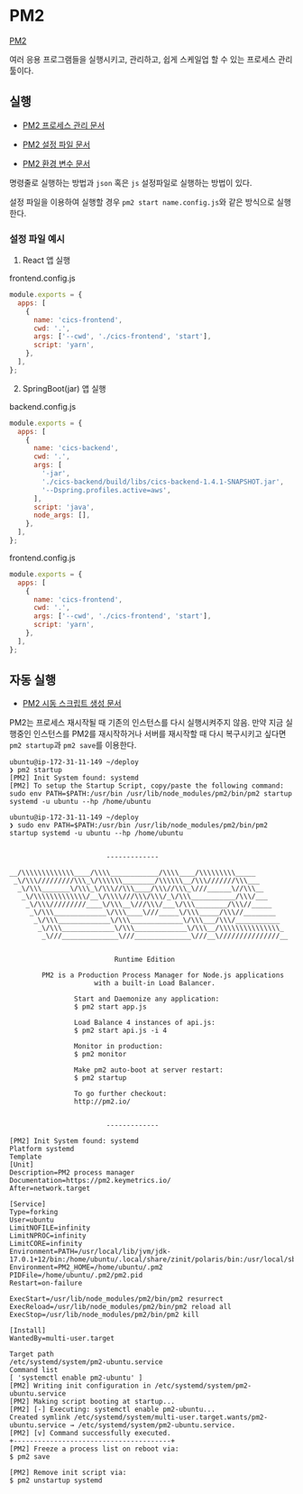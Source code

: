 # PM2

[PM2](https://pm2.keymetrics.io/)

여러 응용 프로그램들을 실행시키고, 관리하고, 쉽게 스케일업 할 수 있는 프로세스 관리 툴이다.

## 실행

- [PM2 프로세스 관리 문서](https://pm2.keymetrics.io/docs/usage/process-management/)

- [PM2 설정 파일 문서](https://pm2.keymetrics.io/docs/usage/application-declaration/)

- [PM2 환경 변수 문서](https://pm2.keymetrics.io/docs/usage/environment/)

명령줄로 실행하는 방법과 `json` 혹은 `js` 설정파일로 실행하는 방법이 있다.

설정 파일을 이용하여 실행할 경우 `pm2 start name.config.js`와 같은 방식으로 실행한다.

### 설정 파일 예시

1. React 앱 실행

frontend.config.js

```javascript
module.exports = {
  apps: [
    {
      name: 'cics-frontend',
      cwd: '.',
      args: ['--cwd', './cics-frontend', 'start'],
      script: 'yarn',
    },
  ],
};
```

2. SpringBoot(jar) 앱 실행

backend.config.js

```javascript
module.exports = {
  apps: [
    {
      name: 'cics-backend',
      cwd: '.',
      args: [
        '-jar',
        './cics-backend/build/libs/cics-backend-1.4.1-SNAPSHOT.jar',
        '--Dspring.profiles.active=aws',
      ],
      script: 'java',
      node_args: [],
    },
  ],
};
```

frontend.config.js

```javascript
module.exports = {
  apps: [
    {
      name: 'cics-frontend',
      cwd: '.',
      args: ['--cwd', './cics-frontend', 'start'],
      script: 'yarn',
    },
  ],
};
```

## 자동 실행

- [PM2 시동 스크립트 생성 문서](https://pm2.keymetrics.io/docs/usage/startup/)

PM2는 프로세스 재시작될 때 기존의 인스턴스를 다시 실행시켜주지 않음. 만약 지금 실행중인 인스턴스를 PM2를 재시작하거나 서버를 재시작할 때 다시 복구시키고 싶다면 `pm2 startup`과 `pm2 save`를 이용한다.

```
ubuntu@ip-172-31-11-149 ~/deploy
❯ pm2 startup
[PM2] Init System found: systemd
[PM2] To setup the Startup Script, copy/paste the following command:
sudo env PATH=$PATH:/usr/bin /usr/lib/node_modules/pm2/bin/pm2 startup systemd -u ubuntu --hp /home/ubuntu

ubuntu@ip-172-31-11-149 ~/deploy
❯ sudo env PATH=$PATH:/usr/bin /usr/lib/node_modules/pm2/bin/pm2 startup systemd -u ubuntu --hp /home/ubuntu


                        -------------

__/\\\\\\\\\\\\\____/\\\\____________/\\\\____/\\\\\\\\\_____
 _\/\\\/////////\\\_\/\\\\\\________/\\\\\\__/\\\///////\\\___
  _\/\\\_______\/\\\_\/\\\//\\\____/\\\//\\\_\///______\//\\\__
   _\/\\\\\\\\\\\\\/__\/\\\\///\\\/\\\/_\/\\\___________/\\\/___
    _\/\\\/////////____\/\\\__\///\\\/___\/\\\________/\\\//_____
     _\/\\\_____________\/\\\____\///_____\/\\\_____/\\\//________
      _\/\\\_____________\/\\\_____________\/\\\___/\\\/___________
       _\/\\\_____________\/\\\_____________\/\\\__/\\\\\\\\\\\\\\\_
        _\///______________\///______________\///__\///////////////__


                          Runtime Edition

        PM2 is a Production Process Manager for Node.js applications
                     with a built-in Load Balancer.

                Start and Daemonize any application:
                $ pm2 start app.js

                Load Balance 4 instances of api.js:
                $ pm2 start api.js -i 4

                Monitor in production:
                $ pm2 monitor

                Make pm2 auto-boot at server restart:
                $ pm2 startup

                To go further checkout:
                http://pm2.io/


                        -------------

[PM2] Init System found: systemd
Platform systemd
Template
[Unit]
Description=PM2 process manager
Documentation=https://pm2.keymetrics.io/
After=network.target

[Service]
Type=forking
User=ubuntu
LimitNOFILE=infinity
LimitNPROC=infinity
LimitCORE=infinity
Environment=PATH=/usr/local/lib/jvm/jdk-17.0.1+12/bin:/home/ubuntu/.local/share/zinit/polaris/bin:/usr/local/sbin:/usr/local/bin:/usr/sbin:/usr/bin:/sbin:/bin:/usr/games:/usr/local/games:/snap/bin:/usr/binbin:/usr/sbin:/usr/bin
Environment=PM2_HOME=/home/ubuntu/.pm2
PIDFile=/home/ubuntu/.pm2/pm2.pid
Restart=on-failure

ExecStart=/usr/lib/node_modules/pm2/bin/pm2 resurrect
ExecReload=/usr/lib/node_modules/pm2/bin/pm2 reload all
ExecStop=/usr/lib/node_modules/pm2/bin/pm2 kill

[Install]
WantedBy=multi-user.target

Target path
/etc/systemd/system/pm2-ubuntu.service
Command list
[ 'systemctl enable pm2-ubuntu' ]
[PM2] Writing init configuration in /etc/systemd/system/pm2-ubuntu.service
[PM2] Making script booting at startup...
[PM2] [-] Executing: systemctl enable pm2-ubuntu...
Created symlink /etc/systemd/system/multi-user.target.wants/pm2-ubuntu.service → /etc/systemd/system/pm2-ubuntu.service.
[PM2] [v] Command successfully executed.
+---------------------------------------+
[PM2] Freeze a process list on reboot via:
$ pm2 save

[PM2] Remove init script via:
$ pm2 unstartup systemd


```

##
